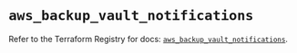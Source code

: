 # `aws_backup_vault_notifications`

Refer to the Terraform Registry for docs: [`aws_backup_vault_notifications`](https://registry.terraform.io/providers/hashicorp/aws/5.85.0/docs/resources/backup_vault_notifications).
